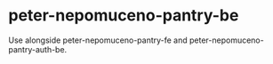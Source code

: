 # peter-nepomuceno-pantry-be

Use alongside peter-nepomuceno-pantry-fe and peter-nepomuceno-pantry-auth-be.
